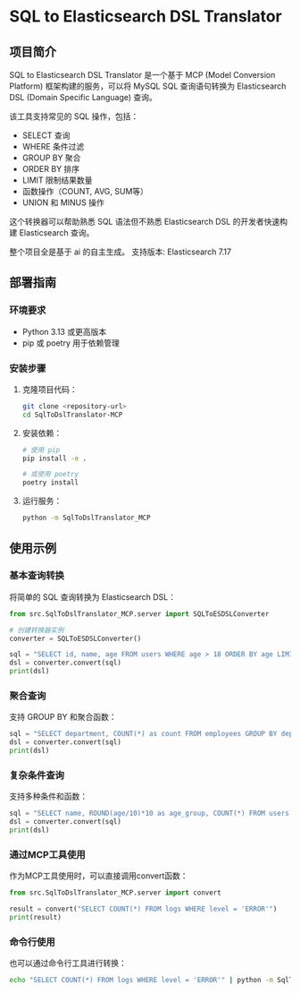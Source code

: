 # SQL to Elasticsearch DSL Translator

## 项目简介

SQL to Elasticsearch DSL Translator 是一个基于 MCP (Model Conversion Platform) 框架构建的服务，可以将 MySQL SQL 查询语句转换为 Elasticsearch DSL (Domain Specific Language) 查询。

该工具支持常见的 SQL 操作，包括：
- SELECT 查询
- WHERE 条件过滤
- GROUP BY 聚合
- ORDER BY 排序
- LIMIT 限制结果数量
- 函数操作（COUNT, AVG, SUM等）
- UNION 和 MINUS 操作

这个转换器可以帮助熟悉 SQL 语法但不熟悉 Elasticsearch DSL 的开发者快速构建 Elasticsearch 查询。

整个项目全是基于 ai 的自主生成。
支持版本: Elasticsearch 7.17

## 部署指南

### 环境要求
- Python 3.13 或更高版本
- pip 或 poetry 用于依赖管理

### 安装步骤

1. 克隆项目代码：
   ```bash
   git clone <repository-url>
   cd SqlToDslTranslator-MCP
   ```

2. 安装依赖：
   ```bash
   # 使用 pip
   pip install -e .
   
   # 或使用 poetry
   poetry install
   ```

3. 运行服务：
   ```bash
   python -m SqlToDslTranslator_MCP
   ```

## 使用示例

### 基本查询转换

将简单的 SQL 查询转换为 Elasticsearch DSL：

```python
from src.SqlToDslTranslator_MCP.server import SQLToESDSLConverter

# 创建转换器实例
converter = SQLToESDSLConverter()

sql = "SELECT id, name, age FROM users WHERE age > 18 ORDER BY age LIMIT 10"
dsl = converter.convert(sql)
print(dsl)
```

### 聚合查询

支持 GROUP BY 和聚合函数：

```python
sql = "SELECT department, COUNT(*) as count FROM employees GROUP BY department"
dsl = converter.convert(sql)
print(dsl)
```

### 复杂条件查询

支持多种条件和函数：

```python
sql = "SELECT name, ROUND(age/10)*10 as age_group, COUNT(*) FROM users WHERE status = 'active' GROUP BY ROUND(age/10)*10 HAVING COUNT(*) > 5"
dsl = converter.convert(sql)
print(dsl)
```

### 通过MCP工具使用

作为MCP工具使用时，可以直接调用convert函数：

```python
from src.SqlToDslTranslator_MCP.server import convert

result = convert("SELECT COUNT(*) FROM logs WHERE level = 'ERROR'")
print(result)
```

### 命令行使用

也可以通过命令行工具进行转换：

```bash
echo "SELECT COUNT(*) FROM logs WHERE level = 'ERROR'" | python -m SqlToDslTranslator_MCP
```